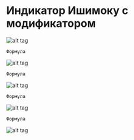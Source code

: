 # Индикатор Ишимоку с модификатором


![alt tag](https://github.com/PC-SET/Ichimoku_Indicator/blob/main/Image/1.jpg?raw=true "Индикатор Ишимоку")​

    Формула

![alt tag](https://github.com/PC-SET/Ichimoku_Indicator/blob/main/Image/2.jpg?raw=true "-")​

    Формула

![alt tag](https://github.com/PC-SET/Ichimoku_Indicator/blob/main/Image/3.jpg?raw=true "-")​

    Формула

![alt tag](https://github.com/PC-SET/Ichimoku_Indicator/blob/main/Image/4.jpg?raw=true "-")​

    Формула

![alt tag](https://github.com/PC-SET/Ichimoku_Indicator/blob/main/Image/5.jpg?raw=true "-")​
